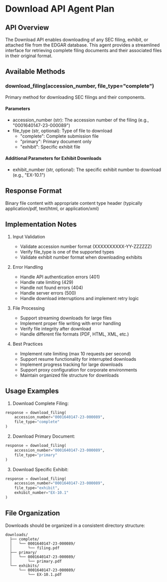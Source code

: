 # Download API Agent Plan

## API Overview
The Download API enables downloading of any SEC filing, exhibit, or attached file from the EDGAR database. This agent provides a streamlined interface for retrieving complete filing documents and their associated files in their original format.

## Available Methods

### download_filing(accession_number, file_type="complete")
Primary method for downloading SEC filings and their components.

#### Parameters
- accession_number (str): The accession number of the filing (e.g., "0001640147-23-000089")
- file_type (str, optional): Type of file to download
  - "complete": Complete submission file
  - "primary": Primary document only
  - "exhibit": Specific exhibit file

#### Additional Parameters for Exhibit Downloads
- exhibit_number (str, optional): The specific exhibit number to download (e.g., "EX-10.1")

## Response Format
Binary file content with appropriate content type header (typically application/pdf, text/html, or application/xml)

## Implementation Notes

1. Input Validation
   - Validate accession number format (XXXXXXXXXX-YY-ZZZZZZ)
   - Verify file_type is one of the supported types
   - Validate exhibit number format when downloading exhibits

2. Error Handling
   - Handle API authentication errors (401)
   - Handle rate limiting (429)
   - Handle not found errors (404)
   - Handle server errors (500)
   - Handle download interruptions and implement retry logic

3. File Processing
   - Support streaming downloads for large files
   - Implement proper file writing with error handling
   - Verify file integrity after download
   - Handle different file formats (PDF, HTML, XML, etc.)

4. Best Practices
   - Implement rate limiting (max 10 requests per second)
   - Support resume functionality for interrupted downloads
   - Implement progress tracking for large downloads
   - Support proxy configuration for corporate environments
   - Maintain organized file structure for downloads

## Usage Examples

1. Download Complete Filing:
```python
response = download_filing(
    accession_number="0001640147-23-000089",
    file_type="complete"
)
```

2. Download Primary Document:
```python
response = download_filing(
    accession_number="0001640147-23-000089",
    file_type="primary"
)
```

3. Download Specific Exhibit:
```python
response = download_filing(
    accession_number="0001640147-23-000089",
    file_type="exhibit",
    exhibit_number="EX-10.1"
)
```

## File Organization
Downloads should be organized in a consistent directory structure:
```
downloads/
  ├── complete/
  │   └── 0001640147-23-000089/
  │       └── filing.pdf
  ├── primary/
  │   └── 0001640147-23-000089/
  │       └── primary.pdf
  └── exhibits/
      └── 0001640147-23-000089/
          └── EX-10.1.pdf
``` 